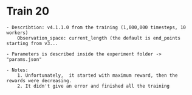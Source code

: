 # Train 20
	
	- Describtion: v4.1.1.0 from the training (1,000,000 timesteps, 10 workers)
		Observation_space: current_length (the default is end_points starting from v3...

	- Parameters is described inside the experiment folder -> "params.json"

	- Notes:
		1. Unfortunately,  it started with maximum reward, then the rewards were decreasing.
		2. It didn't give an error and finished all the training

